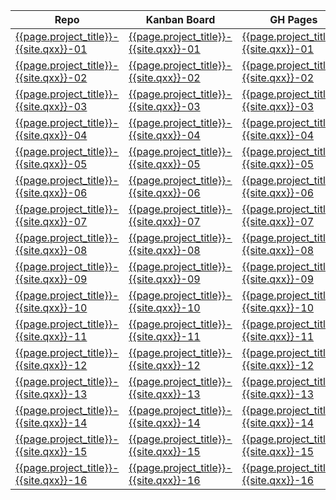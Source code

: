 | Repo | Kanban Board | GH Pages |
|-----|-----|------|
|[{{page.project_title}}-{{site.qxx}}-01]({{page.github_org_url}}/{{page.project_title}}-{{site.qxx}}-01) | [{{page.project_title}}-{{site.qxx}}-01](https://github.com/orgs/{{page.github_org}}/projects/3) | [{{page.project_title}}-{{site.qxx}}-01](https://{{page.github_org}}.github.io/{{page.project_title}}-{{site.qxx}}-01/) |
|[{{page.project_title}}-{{site.qxx}}-02]({{page.github_org_url}}/{{page.project_title}}-{{site.qxx}}-02) | [{{page.project_title}}-{{site.qxx}}-02](https://github.com/orgs/{{page.github_org}}/projects/7) | [{{page.project_title}}-{{site.qxx}}-02](https://{{page.github_org}}.github.io/{{page.project_title}}-{{site.qxx}}-02/) |
|[{{page.project_title}}-{{site.qxx}}-03]({{page.github_org_url}}/{{page.project_title}}-{{site.qxx}}-03) | [{{page.project_title}}-{{site.qxx}}-03](https://github.com/orgs/{{page.github_org}}/projects/8) | [{{page.project_title}}-{{site.qxx}}-03](https://{{page.github_org}}.github.io/{{page.project_title}}-{{site.qxx}}-03/) |
|[{{page.project_title}}-{{site.qxx}}-04]({{page.github_org_url}}/{{page.project_title}}-{{site.qxx}}-04) | [{{page.project_title}}-{{site.qxx}}-04](https://github.com/orgs/{{page.github_org}}/projects/9) | [{{page.project_title}}-{{site.qxx}}-04](https://{{page.github_org}}.github.io/{{page.project_title}}-{{site.qxx}}-04/) |
|[{{page.project_title}}-{{site.qxx}}-05]({{page.github_org_url}}/{{page.project_title}}-{{site.qxx}}-05) | [{{page.project_title}}-{{site.qxx}}-05](https://github.com/orgs/{{page.github_org}}/projects/11) | [{{page.project_title}}-{{site.qxx}}-05](https://{{page.github_org}}.github.io/{{page.project_title}}-{{site.qxx}}-05/) |
|[{{page.project_title}}-{{site.qxx}}-06]({{page.github_org_url}}/{{page.project_title}}-{{site.qxx}}-06) | [{{page.project_title}}-{{site.qxx}}-06](https://github.com/orgs/{{page.github_org}}/projects/12) | [{{page.project_title}}-{{site.qxx}}-06](https://{{page.github_org}}.github.io/{{page.project_title}}-{{site.qxx}}-06/) |
|[{{page.project_title}}-{{site.qxx}}-07]({{page.github_org_url}}/{{page.project_title}}-{{site.qxx}}-07) | [{{page.project_title}}-{{site.qxx}}-07](https://github.com/orgs/{{page.github_org}}/projects/13) | [{{page.project_title}}-{{site.qxx}}-07](https://{{page.github_org}}.github.io/{{page.project_title}}-{{site.qxx}}-07/) |
|[{{page.project_title}}-{{site.qxx}}-08]({{page.github_org_url}}/{{page.project_title}}-{{site.qxx}}-08) | [{{page.project_title}}-{{site.qxx}}-08](https://github.com/orgs/{{page.github_org}}/projects/14) | [{{page.project_title}}-{{site.qxx}}-08](https://{{page.github_org}}.github.io/{{page.project_title}}-{{site.qxx}}-08/) |
|[{{page.project_title}}-{{site.qxx}}-09]({{page.github_org_url}}/{{page.project_title}}-{{site.qxx}}-09) | [{{page.project_title}}-{{site.qxx}}-09](https://github.com/orgs/{{page.github_org}}/projects/15) | [{{page.project_title}}-{{site.qxx}}-09](https://{{page.github_org}}.github.io/{{page.project_title}}-{{site.qxx}}-09/) |
|[{{page.project_title}}-{{site.qxx}}-10]({{page.github_org_url}}/{{page.project_title}}-{{site.qxx}}-10) | [{{page.project_title}}-{{site.qxx}}-10](https://github.com/orgs/{{page.github_org}}/projects/16) | [{{page.project_title}}-{{site.qxx}}-10](https://{{page.github_org}}.github.io/{{page.project_title}}-{{site.qxx}}-10/) |
|[{{page.project_title}}-{{site.qxx}}-11]({{page.github_org_url}}/{{page.project_title}}-{{site.qxx}}-11) | [{{page.project_title}}-{{site.qxx}}-11](https://github.com/orgs/{{page.github_org}}/projects/18) | [{{page.project_title}}-{{site.qxx}}-11](https://{{page.github_org}}.github.io/{{page.project_title}}-{{site.qxx}}-11/) |
|[{{page.project_title}}-{{site.qxx}}-12]({{page.github_org_url}}/{{page.project_title}}-{{site.qxx}}-12) | [{{page.project_title}}-{{site.qxx}}-12](https://github.com/orgs/{{page.github_org}}/projects/20) | [{{page.project_title}}-{{site.qxx}}-12](https://{{page.github_org}}.github.io/{{page.project_title}}-{{site.qxx}}-12/) |
|[{{page.project_title}}-{{site.qxx}}-13]({{page.github_org_url}}/{{page.project_title}}-{{site.qxx}}-13) | [{{page.project_title}}-{{site.qxx}}-13](https://github.com/orgs/{{page.github_org}}/projects/21) | [{{page.project_title}}-{{site.qxx}}-13](https://{{page.github_org}}.github.io/{{page.project_title}}-{{site.qxx}}-13/) |
|[{{page.project_title}}-{{site.qxx}}-14]({{page.github_org_url}}/{{page.project_title}}-{{site.qxx}}-14) | [{{page.project_title}}-{{site.qxx}}-14](https://github.com/orgs/{{page.github_org}}/projects/22) | [{{page.project_title}}-{{site.qxx}}-14](https://{{page.github_org}}.github.io/{{page.project_title}}-{{site.qxx}}-14/) |
|[{{page.project_title}}-{{site.qxx}}-15]({{page.github_org_url}}/{{page.project_title}}-{{site.qxx}}-15) | [{{page.project_title}}-{{site.qxx}}-15](https://github.com/orgs/{{page.github_org}}/projects/23) | [{{page.project_title}}-{{site.qxx}}-15](https://{{page.github_org}}.github.io/{{page.project_title}}-{{site.qxx}}-15/) |
|[{{page.project_title}}-{{site.qxx}}-16]({{page.github_org_url}}/{{page.project_title}}-{{site.qxx}}-16) | [{{page.project_title}}-{{site.qxx}}-16](https://github.com/orgs/{{page.github_org}}/projects/24) | [{{page.project_title}}-{{site.qxx}}-16](https://{{page.github_org}}.github.io/{{page.project_title}}-{{site.qxx}}-16/) |
